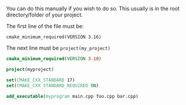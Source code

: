 
You can do this manually if you wish to do so.  This usually is in the root directory/folder of your project.

The first line of the file must be:

`cmake_minimum_required(VERSION 3.16)`

The next line must be `project(my_project)`

```cmake
cmake_minimum_required(VERSION 3.10)

project(myproject)

set(CMAKE_CXX_STANDARD 17)
set(CMAKE_CXX_STANDARD_REQUIRED ON)

add_executable(myprogram main.cpp foo.cpp bar.cpp)
```